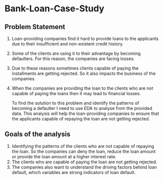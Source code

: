 # Bank-Loan-Case-Study

## Problem Statement

1. Loan-providing companies find it hard to provide loans to the applicants due to their insufficient and non-existent credit history.
2. Some of the clients are using it to their advantage by becoming defaulters. For this reason, the companies are facing losses.
3. Due to these reasons sometimes clients capable of paying the installments are getting rejected. So it also impacts the business of the companies.
4. When the companies are providing the loan to the clients who are not capable of paying the loans then it may lead to financial losses.
   
   To find the solution to this problem and identify the patterns of becoming a defaulter I need to use EDA to analyse from the provided data. This analysis will help the loan-providing companies to ensure that the applicants capable of repaying the loan are not getting rejected.

## Goals of the analysis

1. Identifying the patterns of the clients who are not capable of repaying the loan. So the companies can deny the loan, reduce the loan amount or provide the loan amount at a higher interest rate.
2. The clients who are capable of paying the loan are not getting rejected.
3. The companies also want to understand the driving factors behind loan default, which variables are strong indicators of loan default.
